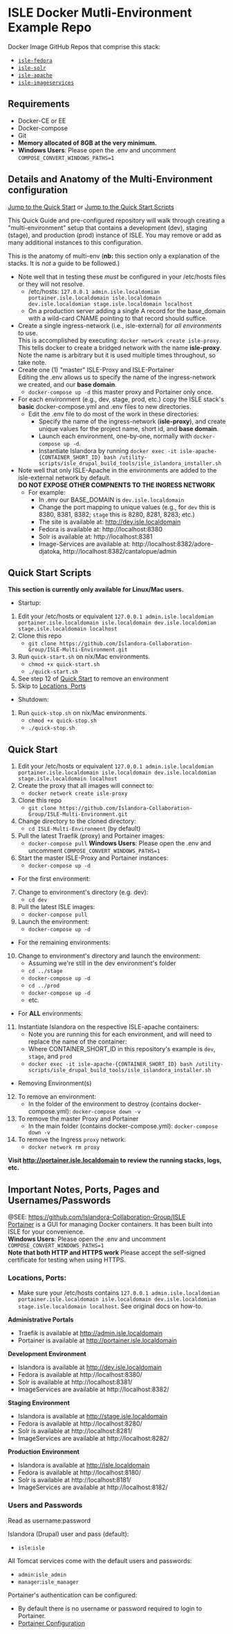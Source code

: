 # ISLE Docker Mutli-Environment Example Repo

Docker Image GitHub Repos that comprise this stack: 
 - [`isle-fedora`](https://github.com/Islandora-Collaboration-Group/isle-fedora/)
 - [`isle-solr`](https://github.com/Islandora-Collaboration-Group/isle-solr/)
 - [`isle-apache`](https://github.com/Islandora-Collaboration-Group/isle-apache/)
 - [`isle-imageservices`](https://github.com/Islandora-Collaboration-Group/isle-imageservices/)

## Requirements  
* Docker-CE or EE
* Docker-compose
* Git
* **Memory allocated of 8GB at the very minimum.**
* **Windows Users**: Please open the .env and uncomment `COMPOSE_CONVERT_WINDOWS_PATHS=1`

## Details and Anatomy of the Multi-Environment configuration
[Jump to the Quick Start](#quick-start) or [Jump to the Quick Start Scripts](#quick-start-scripts)

This Quick Guide and pre-configured repository will walk through creating a "multi-environment" setup that contains a development (dev), staging (stage), and production (prod) instance of ISLE.
You may remove or add as many additional instances to this configuration.  

This is the anatomy of multi-env (**nb:** this section only a explanation of the stacks. It is _not_ a guide to be followed.)
- Note well that in testing these _must_ be configured in your /etc/hosts files or they will not resolve.
  - /etc/hosts: `127.0.0.1 admin.isle.localdomian portainer.isle.localdomain isle.localdomain dev.isle.localdomian stage.isle.localdomain localhost`
  - On a production server adding a single A record for the base_domain with a wild-card CNAME pointing to that record should suffice.
- Create a single ingress-network (i.e., isle-external) for _all environments_ to use.  
  This is accomplished by executing: `docker network create isle-proxy`.  
  This tells docker to create a bridged network with the name **isle-proxy**. Note the name is arbitrary but it is used multiple times throughout, so take note.
- Create one (1) "master" ISLE-Proxy and ISLE-Portainer  
  Editing the .env allows us to specify the name of the ingress-network we created, and our **base domain**.
  - `docker-compose up -d` this master proxy and Portainer only once.
- For each environment (e.g., dev, stage, prod, etc.) copy the ISLE stack's **basic** docker-compose.yml and .env files to new directories.
  - Edit the .env file to do most of the work in these directories:
    - Specify the name of the ingress-network (**isle-proxy**), and create unique values for the project name, short id, and **base domain**.
    - Launch each environment, one-by-one, normally with `docker-compose up -d`.
    - Instantiate Islandora by running  `docker exec -it isle-apache-{CONTAINER_SHORT_ID} bash /utility-scripts/isle_drupal_build_tools/isle_islandora_installer.sh`
- Note well that only ISLE-Apache in the environments are added to the isle-external network by default.  
  **DO NOT EXPOSE OTHER COMPNENTS TO THE INGRESS NETWORK**
  - For example:
    - In .env our BASE_DOMAIN is `dev.isle.localdomain`
    - Change the port mapping to unique values (e.g., for `dev` this is 8380, 8381, 8382; `stage` this is 8280, 8281, 8283; etc.)
    - The site is available at: http://dev.isle.localdomain
    - Fedora is available at: http://localhost:8380
    - Solr is available at: http://localhost:8381
    - Image-Services are available at: http://localhost:8382/adore-djatoka, http://localhost:8382/cantalopue/admin

## Quick Start Scripts
**This section is currently only available for Linux/Mac users.**
- Startup:
1. Edit your /etc/hosts or equivalent
`127.0.0.1 admin.isle.localdomian portainer.isle.localdomain isle.localdomain dev.isle.localdomian stage.isle.localdomain localhost`
2. Clone this repo 
    - `git clone https://github.com/Islandora-Collaboration-Group/ISLE-Multi-Environment.git` 
3. Run `quick-start.sh` on nix/Mac environments.
    - `chmod +x quick-start.sh`
    - `./quick-start.sh`
4. See step 12 of [Quick Start](#quick-start) to remove an environment
5. Skip to [Locations, Ports](#locations-ports)

- Shutdown:
1. Run `quick-stop.sh` on nix/Mac environments.
    - `chmod +x quick-stop.sh`
    - `./quick-stop.sh`

## Quick Start
1. Edit your /etc/hosts or equivalent
`127.0.0.1 admin.isle.localdomian portainer.isle.localdomain isle.localdomain dev.isle.localdomian stage.isle.localdomain localhost`
2. Create the proxy that all images will connect to: 
    - `docker network create isle-proxy`
3. Clone this repo 
    - `git clone https://github.com/Islandora-Collaboration-Group/ISLE-Multi-Environment.git` 
4. Change directory to the cloned directory:
    - `cd ISLE-Multi-Environment` (by default)
5. Pull the latest Traefik (proxy) and Portainer images:
    - `docker-compose pull`
**Windows Users**: Please open the .env and uncomment `COMPOSE_CONVERT_WINDOWS_PATHS=1`  
6. Start the master ISLE-Proxy and Portainer instances:
    - `docker-compose up -d`  
* For the first environment:
7. Change to environment's directory (e.g. dev):
    - `cd dev`
8. Pull the latest ISLE images:
    - `docker-compose pull`
9. Launch the environment:
    - `docker-compose up -d`  
* For the remaining environments:
10. Change to environment's directory and launch the environment:
    * Assuming we're still in the dev environment's folder 
    - `cd ../stage`
    - `docker-compose up -d`
    - `cd ../prod`
    - `docker-compose up -d`
    - etc.  
* For **ALL** environments:
11. Instantiate Islandora on the respective ISLE-apache containers:
    - Note you are running this for each environment, and will need to replace the name of the container:
    - Where CONTAINER_SHORT_ID in this repository's example is `dev`, `stage`, and `prod`
    - `docker exec -it isle-apache-{CONTAINER_SHORT_ID} bash /utility-scripts/isle_drupal_build_tools/isle_islandora_installer.sh`
* Removing Environment(s)
12. To remove an environment:
    - In the folder of the environment to destroy (contains docker-compose.yml): `docker-compose down -v`
13. To remove the master Proxy and Portainer
    - In the main folder (contains docker-compose.yml): `docker-compose down -v`
14. To remove the Ingress `proxy` network:
    - `docker network rm proxy`


**Visit http://portainer.isle.localdomain to review the running stacks, logs, etc.**

## Important Notes, Ports, Pages and Usernames/Passwords
@SEE: https://github.com/Islandora-Collaboration-Group/ISLE  
[Portainer](https://portainer.io/) is a GUI for managing Docker containers. It has been built into ISLE for your convenience.  
**Windows Users**: Please open the .env and uncomment `COMPOSE_CONVERT_WINDOWS_PATHS=1`  
**Note that both HTTP and HTTPS work** Please accept the self-signed certificate for testing when using HTTPS.

### Locations, Ports:
* Make sure your /etc/hosts contains `127.0.0.1 admin.isle.localdomian portainer.isle.localdomain isle.localdomain dev.isle.localdomian stage.isle.localdomain localhost`. See original docs on how-to.

**Administrative Portals**  
* Traefik is available at http://admin.isle.localdomain
* Portainer is available at http://portainer.isle.localdomain

**Development Environment**  
* Islandora is available at http://dev.isle.localdomain
* Fedora is available at http://localhost:8380/
* Solr is available at http://localhost:8381/
* ImageServices are available at http://localhost:8382/

**Staging Environment**  
* Islandora is available at http://stage.isle.localdomain
* Fedora is available at http://localhost:8280/
* Solr is available at http://localhost:8281/
* ImageServices are available at http://localhost:8282/

**Production Environment**  
* Islandora is available at http://isle.localdomain
* Fedora is available at http://localhost:8180/
* Solr is available at http://localhost:8181/
* ImageServices are available at http://localhost:8182/

### Users and Passwords
Read as username:password

Islandora (Drupal) user and pass (default):
 * `isle`:`isle`

All Tomcat services come with the default users and passwords:
* `admin`:`isle_admin`
* `manager`:`isle_manager`

Portainer's authentication can be configured: 
* By default there is no username or password required to login to Portainer.
* [Portainer Configuration](https://portainer.readthedocs.io/en/stable/configuration.html)
